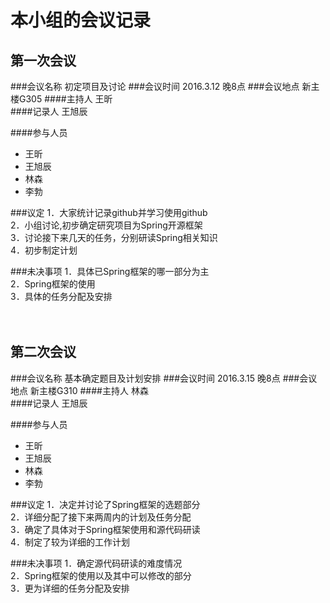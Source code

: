 本小组的会议记录
===
第一次会议
----
###会议名称	初定项目及讨论
###会议时间	2016.3.12 晚8点
###会议地点	新主楼G305
####主持人	王昕	
####记录人	王旭辰

####参与人员 
* 王昕 
* 王旭辰 
* 林森 
* 李勃<br>

###议定
1．大家统计记录github并学习使用github<br>
2．小组讨论,初步确定研究项目为Spring开源框架<br>
3．讨论接下来几天的任务，分别研读Spring相关知识<br>
4．初步制定计划<br>

###未决事项
1．具体已Spring框架的哪一部分为主<br>
2．Spring框架的使用<br>
3．具体的任务分配及安排<br>
<br><br>

第二次会议
----
###会议名称	基本确定题目及计划安排
###会议时间	2016.3.15 晚8点
###会议地点	新主楼G310
####主持人	林森	
####记录人	王旭辰

####参与人员 
* 王昕 
* 王旭辰 
* 林森 
* 李勃<br>

###议定
1．决定并讨论了Spring框架的选题部分<br>
2．详细分配了接下来两周内的计划及任务分配<br>
3．确定了具体对于Spring框架使用和源代码研读<br>
4．制定了较为详细的工作计划<br>

###未决事项
1．确定源代码研读的难度情况<br>
2．Spring框架的使用以及其中可以修改的部分<br>
3．更为详细的任务分配及安排<br>
